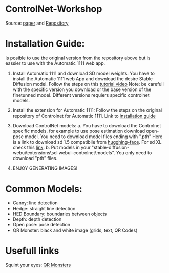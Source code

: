# ControlNet-Workshop

Source: [paper](https://arxiv.org/abs/2302.05543) and [Repository](https://github.com/lllyasviel/ControlNet)


# Installation Guide:

Is posible to use the original version from the repository above but is eassier to use with the Automatic 1111 web app.

1. Install Automatic 1111 and download SD model weights:
You have to install the Automatic 1111 web App and download the desire Stable Diffusion model. Follow the steps on this [tutorial video](https://www.youtube.com/watch?v=sF77S664AHg)
Note: be carefull with the specific version you download or the base version of the finetunned model. Different versions requiers specific controlnet models.

2. Install the extension for Automatic 1111:
Follow the steps on the original repository of Controlnet for Automatic 1111. Link to [installation guide](https://github.com/Mikubill/sd-webui-controlnet#installation)

3. Download ControlNet models:
    a. You have to download the Controlnet specific models, for example to use pose estimation download open-pose model. You need to download model files ending with ".pth"
    Here is a link to download sd 1.5 compatibile from [hugghing-face](https://huggingface.co/lllyasviel/ControlNet-v1-1/tree/main). For sd XL check this [link](https://github.com/Mikubill/sd-webui-controlnet/tree/main#download-models-for-sdxl).
    b. Put models in your "stable-diffusion-webui\extensions\sd-webui-controlnet\models". You only need to download "pth" files.


5. ENJOY GENERATING IMAGES!

# Common Models:
* Canny: line detection
* Hedge: straight line detection
* HED Boundary: boundaries between objects
* Depth: depth detection
* Open pose: pose detection
* QR Monster: black and white image (grids, text, QR Codes)

# Usefull links

Squint your eyes: [QR Monsters](https://huggingface.co/monster-labs/control_v1p_sd15_qrcode_monster)

